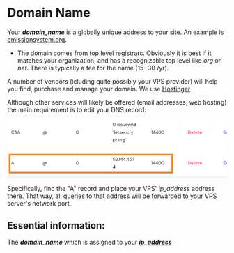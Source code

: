 # Domain Name

Your __*domain_name*__ is a globally unique address to your site. An example is [emissionsystem.org](emissionsystem.org).

* The domain comes from top level registrars. Obviously it is best if it matches your organization, and has a recognizable top level like *org* or *net*. There is typically a fee for the name ($15-$30 /yr).

A number of vendors (icluding quite possibly your VPS provider) will help you find, purchase and manage your domain. We use [Hostinger](https://www.hostinger.com/domain-name-search)

Although other services will likely be offered (email addresses, web hosting) the main requirement is to edit your DNS record:

![](images/DNS.png)

Specifically, find the "A" record and place your VPS' *ip_address* address there. That way, all queries to that address will be forwarded to your VPS server's network port.

## Essential information:

The __*domain_name*__ which is assigned to your [__*ip_address*__](provisioning.html)